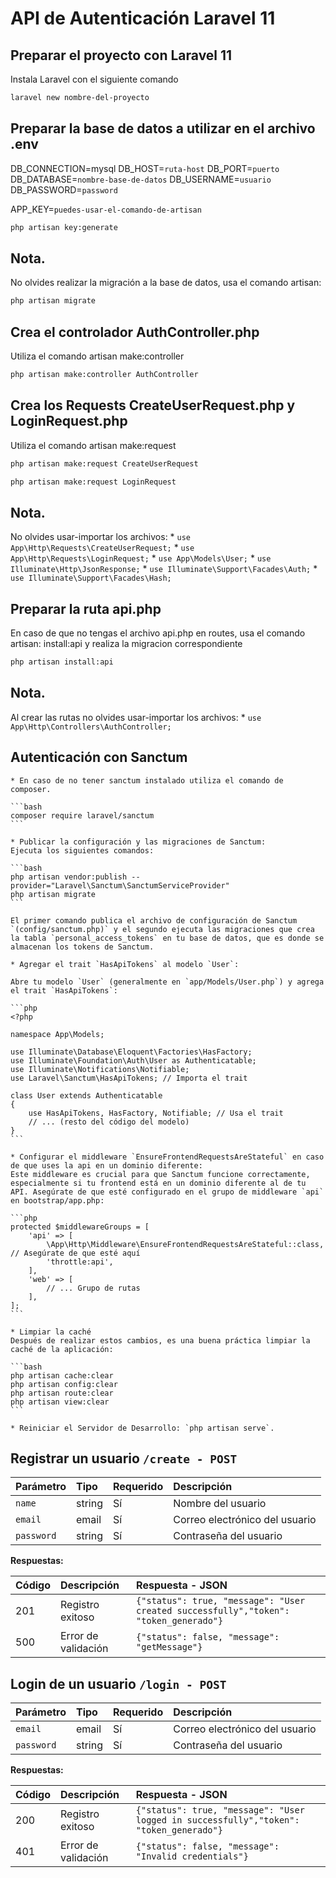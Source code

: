 # API de Autenticación Laravel 11

## Preparar el proyecto con Laravel 11
Instala Laravel con el siguiente comando
```bash
laravel new nombre-del-proyecto
```

## Preparar la base de datos a utilizar en el archivo .env
DB_CONNECTION=mysql
DB_HOST=`ruta-host`
DB_PORT=`puerto`
DB_DATABASE=`nombre-base-de-datos`
DB_USERNAME=`usuario`
DB_PASSWORD=`password`

APP_KEY=`puedes-usar-el-comando-de-artisan`

```bash
php artisan key:generate
```

## Nota.
No olvides realizar la migración a la base de datos, usa el comando artisan:

```bash
php artisan migrate
```

## Crea el controlador AuthController.php
Utiliza el comando artisan make:controller

```bash
php artisan make:controller AuthController
```

## Crea los Requests CreateUserRequest.php y LoginRequest.php
Utiliza el comando artisan make:request

```bash
php artisan make:request CreateUserRequest
```
```bash
php artisan make:request LoginRequest
```

## Nota.
No olvides usar-importar los archivos:
    * `use App\Http\Requests\CreateUserRequest;`
    * `use App\Http\Requests\LoginRequest;`
    * `use App\Models\User;`
    * `use Illuminate\Http\JsonResponse;`
    * `use Illuminate\Support\Facades\Auth;`
    * `use Illuminate\Support\Facades\Hash;`

## Preparar la ruta api.php
En caso de que no tengas el archivo api.php en routes, usa el comando artisan: install:api y realiza la migracion correspondiente

```bash
php artisan install:api
```

## Nota.
Al crear las rutas no olvides usar-importar los archivos:
    * `use App\Http\Controllers\AuthController;`

## Autenticación con Sanctum
    * En caso de no tener sanctum instalado utiliza el comando de composer.

    ```bash
    composer require laravel/sanctum
    ```

    * Publicar la configuración y las migraciones de Sanctum:
    Ejecuta los siguientes comandos:

    ```bash
    php artisan vendor:publish --provider="Laravel\Sanctum\SanctumServiceProvider"
    php artisan migrate
    ```

    El primer comando publica el archivo de configuración de Sanctum `(config/sanctum.php)` y el segundo ejecuta las migraciones que crea la tabla `personal_access_tokens` en tu base de datos, que es donde se almacenan los tokens de Sanctum.

    * Agregar el trait `HasApiTokens` al modelo `User`:

    Abre tu modelo `User` (generalmente en `app/Models/User.php`) y agrega el trait `HasApiTokens`:

    ```php
    <?php

    namespace App\Models;

    use Illuminate\Database\Eloquent\Factories\HasFactory;
    use Illuminate\Foundation\Auth\User as Authenticatable;
    use Illuminate\Notifications\Notifiable;
    use Laravel\Sanctum\HasApiTokens; // Importa el trait

    class User extends Authenticatable
    {
        use HasApiTokens, HasFactory, Notifiable; // Usa el trait
        // ... (resto del código del modelo)
    }
    ```

    * Configurar el middleware `EnsureFrontendRequestsAreStateful` en caso de que uses la api en un dominio diferente:
    Este middleware es crucial para que Sanctum funcione correctamente, especialmente si tu frontend está en un dominio diferente al de tu API. Asegúrate de que esté configurado en el grupo de middleware `api` en bootstrap/app.php:

    ```php
    protected $middlewareGroups = [
        'api' => [
            \App\Http\Middleware\EnsureFrontendRequestsAreStateful::class, // Asegúrate de que esté aquí
            'throttle:api',
        ],
        'web' => [
            // ... Grupo de rutas
        ],
    ];
    ```

    * Limpiar la caché
    Después de realizar estos cambios, es una buena práctica limpiar la caché de la aplicación:

    ```bash
    php artisan cache:clear
    php artisan config:clear
    php artisan route:clear
    php artisan view:clear
    ```

    * Reiniciar el Servidor de Desarrollo: `php artisan serve`.

## Registrar un usuario `/create - POST`

| Parámetro | Tipo    | Requerido | Descripción                     |
| :-------- | :------ | :-------- | :------------------------------ |
| `name`    | string  | Sí        | Nombre del usuario              |
| `email`   | email   | Sí        | Correo electrónico del usuario  |
| `password`| string  | Sí        | Contraseña del usuario          |

**Respuestas:**

| Código | Descripción            | Respuesta - JSON                            |
| :----- | :--------------------- | :------------------------------------------- |
| 201    | Registro exitoso       | `{"status": true, "message": "User created successfully","token": "token_generado"}`    |
| 500    | Error de validación    | `{"status": false, "message": "getMessage"}`                                            |

## Login de un usuario `/login - POST`

| Parámetro | Tipo    | Requerido | Descripción                     |
| :-------- | :------ | :-------- | :------------------------------ |
| `email`   | email   | Sí        | Correo electrónico del usuario  |
| `password`| string  | Sí        | Contraseña del usuario          |

**Respuestas:**

| Código | Descripción            | Respuesta - JSON                            |
| :----- | :--------------------- | :------------------------------------------- |
| 200    | Registro exitoso       | `{"status": true, "message": "User logged in successfully","token": "token_generado"}`  |
| 401    | Error de validación    | `{"status": false, "message": "Invalid credentials"}`                                   |

